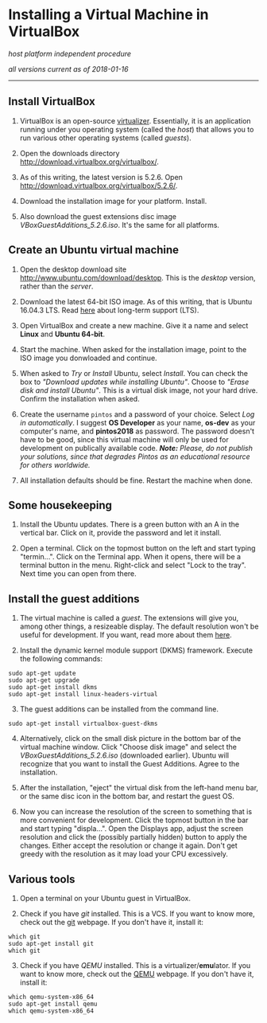 # Installing a Virtual Machine in VirtualBox

_host platform independent procedure_

_all versions current as of 2018-01-16_

* * *

## Install VirtualBox

1. VirtualBox is an open-source [virtualizer](https://www.virtualbox.org/wiki/Virtualization). Essentially, it is an application running under you operating system (called the _host_) that allows you to run various other operating systems (called _guests_).

2. Open the downloads directory http://download.virtualbox.org/virtualbox/.

3. As of this writing, the latest version is 5.2.6. Open http://download.virtualbox.org/virtualbox/5.2.6/.

4. Download the installation image for your platform. Install.

5. Also download the guest extensions disc image *VBoxGuestAdditions_5.2.6.iso*. It's the same for all platforms.

## Create an Ubuntu virtual machine

1. Open the desktop download site http://www.ubuntu.com/download/desktop. This is the _desktop_ version, rather than the _server_.

2. Download the latest 64-bit ISO image. As of this writing, that is Ubuntu 16.04.3 LTS. Read [here](https://wiki.ubuntu.com/LTS) about long-term support (LTS).

3. Open VirtualBox and create a new machine. Give it a name and select **Linux** and **Ubuntu 64-bit**.

4. Start the machine. When asked for the installation image, point to the ISO image you donwloaded and continue.

5. When asked to _Try_ or _Install_ Ubuntu, select _Install_. You can check the box to _"Download updates while installing Ubuntu"_. Choose to _"Erase disk and install Ubuntu"_. This is a virtual disk image, not your hard drive. Confirm the installation when asked.

6. Create the username `pintos` and a password of your choice. Select _Log in automatically_. I suggest **OS Developer** as your name, **os-dev** as your computer's name, and **pintos2018** as password. The password doesn't have to be good, since this virtual machine will only be used for development on publically available code. _**Note:** Please, do not publish your solutions, since that degrades Pintos as an educational resource for others worldwide._

7. All installation defaults should be fine. Restart the machine when done.

## Some housekeeping

1. Install the Ubuntu updates. There is a green button with an A in the vertical bar. Click on it, provide the password and let it install.

2. Open a terminal. Click on the topmost button on the left and start typing "termin...". Click on the Terminal app. When it opens, there will be a terminal button in the menu. Right-click and select "Lock to the tray". Next time you can open from there.

## Install the guest additions

1. The virtual machine is called a _guest_. The extensions will give you, among other things, a resizeable display. The default resolution won't be useful for development. If you want, read more about them [here](https://www.virtualbox.org/manual/ch04.html).

2. Install the dynamic kernel module support (DKMS) framework. Execute the following commands:
```
sudo apt-get update
sudo apt-get upgrade
sudo apt-get install dkms
sudo apt-get install linux-headers-virtual
```

3. The guest additions can be installed from the command line.
```
sudo apt-get install virtualbox-guest-dkms
```

4. Alternatively, click on the small disk picture in the bottom bar of the virtual machine window. Click "Choose disk image" and select the _VBoxGuestAdditions_5.2.6.iso_ (downloaded earlier). Ubuntu will recognize that you want to install the Guest Additions. Agree to the installation.

5. After the installation, "eject" the virtual disk from the left-hand menu bar, or the same disc icon in the bottom bar, and restart the guest OS.

6. Now you can increase the resolution of the screen to something that is more convenient for development. Click the topmost button in the bar and start typing "displa...". Open the Displays app, adjust the screen resolution and click the (possibly partially hidden) button to apply the changes. Either accept the resolution or change it again. Don't get greedy with the resolution as it may load your CPU excessively.

## Various tools

1. Open a terminal on your Ubuntu guest in VirtualBox.

2. Check if you have _git_ installed. This is a VCS. If you want to know more, check out the [git](https://git-scm.com/) webpage. If you don't have it, install it: 
```
which git
sudo apt-get install git
which git
```
3. Check if you have _QEMU_ installed. This is a virtualizer/**emu**lator. If you want to know more, check out the [QEMU](http://www.qemu-project.org/) webpage. If you don't have it, install it:
```
which qemu-system-x86_64
sudo apt-get install qemu
which qemu-system-x86_64
```
